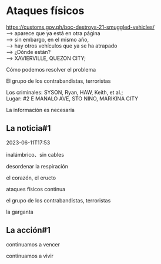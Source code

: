 # Ataques físicos

https://customs.gov.ph/boc-destroys-21-smuggled-vehicles/<br/>
—> aparece que ya está en otra página<br/>
—> sin embargo, en el mismo año, <br/>
—> hay otros vehículos que ya se ha atrapado<br/>
—> ¿Dónde están?<br/>
—> XAVIERVILLE, QUEZON CITY;

Cómo podemos resolver el problema 

El grupo de los contrabandistas, terroristas

Los criminales: SYSON, Ryan, HAW, Keith, et al.;  
Lugar: #2 E MANALO AVE, STO NINO, MARIKINA CITY

La información es necesaria

## La noticia#1

2023-06-11T17:53

inalámbrico、sin cables

desordenar la respiración

el corazón, el eructo

ataques físicos continua 

el grupo de los contrabandistas, terroristas

la garganta

## La acción#1

continuamos a vencer

continuamos a vivir


